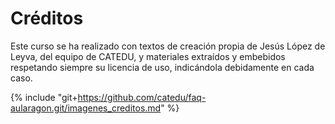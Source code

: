
# Créditos

Este curso se ha realizado con textos de creación propia de Jesús López de Leyva, del equipo de CATEDU, y materiales extraídos y embebidos respetando siempre su licencia de uso, indicándola debidamente en cada caso.

{% include "git+https://github.com/catedu/faq-aularagon.git/imagenes_creditos.md" %}